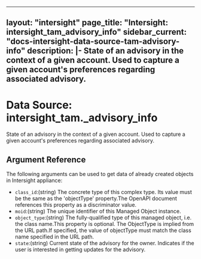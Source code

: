 
---
layout: "intersight"
page_title: "Intersight: intersight_tam_advisory_info"
sidebar_current: "docs-intersight-data-source-tam-advisory-info"
description: |-
State of an advisory in the context of a given account. Used to capture a given account's preferences regarding  associated advisory.
---

# Data Source: intersight_tam._advisory_info
State of an advisory in the context of a given account. Used to capture a given account's preferences regarding  associated advisory.
## Argument Reference
The following arguments can be used to get data of already created objects in Intersight appliance:
* `class_id`:(string) The concrete type of this complex type. Its value must be the same as the 'objectType' property.The OpenAPI document references this property as a discriminator value. 
* `moid`:(string) The unique identifier of this Managed Object instance. 
* `object_type`:(string) The fully-qualified type of this managed object, i.e. the class name.This property is optional. The ObjectType is implied from the URL path.If specified, the value of objectType must match the class name specified in the URL path. 
* `state`:(string) Current state of the advisory for the owner. Indicates if the user is interested in getting updates for the advisory. 
